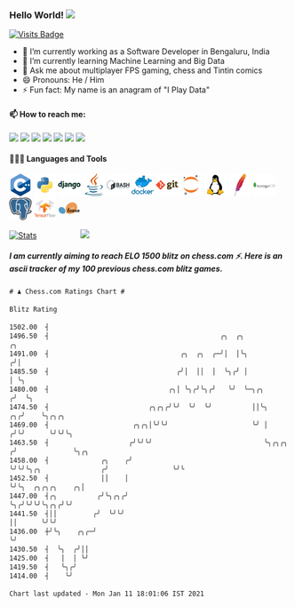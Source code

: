   ### Hello World!  <img src="https://github.com/sciencepal/sciencepal/blob/master/assets/Hi.gif" width="29px">
  [![Visits Badge](https://badges.pufler.dev/visits/sciencepal/sciencepal)](https://badges.pufler.dev/visits/sciencepal/sciencepal)
  
  - 🔭 I’m currently working as a Software Developer in Bengaluru, India
  - 🌱 I’m currently learning Machine Learning and Big Data
  - 💬 Ask me about multiplayer FPS gaming, chess and Tintin comics
  - 😄 Pronouns: He / Him
  - ⚡ Fun fact: My name is an anagram of "I Play Data"
  
  #### 📫 How to reach me:   
  [<img src="https://upload.wikimedia.org/wikipedia/commons/8/83/Steam_icon_logo.svg" width="3.5%"/>](https://steamcommunity.com/id/mongocds/)
  [<img src="https://github.com/sciencepal/sciencepal/blob/master/assets/discord-round.svg" width="3.5%"/>](https://discord.gg/MnUUbHe)
  [<img src="https://img.icons8.com/color/48/000000/twitter.png" width="3.5%"/>](https://twitter.com/sciencepal)
  [<img src="https://img.icons8.com/color/48/000000/linkedin.png" width="3.5%"/>](https://www.linkedin.com/in/adityapal1/)
  [<img src="https://img.icons8.com/fluent/48/000000/facebook-new.png" width="3.5%"/>](https://www.facebook.com/sciencepal/)
  [<img src="https://img.icons8.com/fluent/48/000000/instagram-new.png" width="3.5%"/>](https://www.instagram.com/aditya_sciencepal/)
  <a href="mailto:aditya.pal.science@gmail.com"> <img src="https://img.icons8.com/fluent/48/000000/gmail.png" width="3.5%"/> </a>
  
  #### 👨🏻‍💻 Languages and Tools <br />
  <code><img height="40" src="https://raw.githubusercontent.com/github/explore/80688e429a7d4ef2fca1e82350fe8e3517d3494d/topics/cpp/cpp.png"></code>
  <code><img height="40" src="https://raw.githubusercontent.com/github/explore/80688e429a7d4ef2fca1e82350fe8e3517d3494d/topics/python/python.png"></code>
  <code><img height="40" src="https://raw.githubusercontent.com/github/explore/80688e429a7d4ef2fca1e82350fe8e3517d3494d/topics/django/django.png"></code>
  <code><img height="40" src="https://raw.githubusercontent.com/github/explore/80688e429a7d4ef2fca1e82350fe8e3517d3494d/topics/java/java.png"></code>
  <code><img height="40" src="https://raw.githubusercontent.com/github/explore/80688e429a7d4ef2fca1e82350fe8e3517d3494d/topics/bash/bash.png"></code>
  <code><img height="40" src="https://raw.githubusercontent.com/github/explore/80688e429a7d4ef2fca1e82350fe8e3517d3494d/topics/docker/docker.png"></code>
  <code><img height="40" src="https://raw.githubusercontent.com/github/explore/80688e429a7d4ef2fca1e82350fe8e3517d3494d/topics/git/git.png"></code>
  <code><img height="40" src="https://raw.githubusercontent.com/github/explore/80688e429a7d4ef2fca1e82350fe8e3517d3494d/topics/jupyter-notebook/jupyter-notebook.png"></code>
  <code><img height="40" src="https://raw.githubusercontent.com/github/explore/80688e429a7d4ef2fca1e82350fe8e3517d3494d/topics/linux/linux.png"></code>
  <code><img height="40" src="https://raw.githubusercontent.com/github/explore/80688e429a7d4ef2fca1e82350fe8e3517d3494d/topics/maven/maven.png"></code>
  <code><img height="40" src="https://raw.githubusercontent.com/github/explore/80688e429a7d4ef2fca1e82350fe8e3517d3494d/topics/mongodb/mongodb.png"></code>
  <code><img height="40" src="https://raw.githubusercontent.com/github/explore/80688e429a7d4ef2fca1e82350fe8e3517d3494d/topics/postgresql/postgresql.png"></code>
  <code><img height="40" src="https://raw.githubusercontent.com/github/explore/80688e429a7d4ef2fca1e82350fe8e3517d3494d/topics/tensorflow/tensorflow.png"></code>
  <code><img height="40" src="https://raw.githubusercontent.com/github/explore/80688e429a7d4ef2fca1e82350fe8e3517d3494d/topics/scikit-learn/scikit-learn.png"></code>
  
  [![Stats](https://github-readme-stats.vercel.app/api?username=sciencepal&show_icons=true&theme=radical)](https://github-readme-stats.vercel.app/api?username=sciencepal&show_icons=true&theme=radical)&nbsp; &nbsp; &nbsp; &nbsp; &nbsp; &nbsp; &nbsp; &nbsp; &nbsp; &nbsp; <img src="https://github.com/sciencepal/sciencepal/blob/master/assets/saved.gif" width="195">
  
  ##### I am currently aiming to reach ELO 1500 blitz on chess.com ⚡. Here is an ascii tracker of my 100 previous chess.com blitz games.

  ```
  # ♟︎ Chess.com Ratings Chart #
  
  Blitz Rating

 1502.00  ┤
 1496.50  ┤                                           ╭╮  ╭╮                                     ╭╮
 1491.00  ┤                                 ╭╮  ╭╮  ╭─╯│  │╰╮                                   ╭╯│
 1485.50  ┤                                ╭╯│  ││  │  ╰╮╭╯ │                                   │ ╰╮
 1480.00  ┤                              ╭╮│ ╰╮╭╯╰╮╭╯   ╰╯  ╰─╮╭╮                              ╭╯  ╰╮
 1474.50  ┤                         ╭╮╭╮╭╯╰╯  ╰╯  ╰╯          ││╰╮                          ╭╮╭╯    ╰╮╭╮╭╮
 1469.00  ┤                     ╭╮╭╮│╰╯╰╯                     ╰╯ │                         ╭╯╰╯      ╰╯╰╯╰╮
 1463.50  ┤                    ╭╯╰╯╰╯                            ╰╮╭╮╭╮                   ╭╯              ╰╮╭╮
 1458.00  ┤             ╭╮    ╭╯                                  ╰╯╰╯╰╮╭╮               ╭╯                ╰╯╰
 1452.50  ┤             ││    │                                        ╰╯╰╮  ╭╮╭╮╭╮    ╭╮│
 1447.00  ┤╭╮          ╭╯╰╮╭╮╭╯                                           ╰╮╭╯╰╯╰╯╰╮╭╮╭╯╰╯
 1441.50  ┤││         ╭╯  ╰╯╰╯                                             ││      ╰╯╰╯
 1436.00  ┼╯╰╮    ╭╮╭─╯                                                    ╰╯
 1430.50  ┤  ╰╮  ╭╯││
 1425.00  ┤   │  │ ╰╯
 1419.50  ┤   ╰╮╭╯
 1414.00  ┤    ╰╯

Chart last updated - Mon Jan 11 18:01:06 IST 2021  
  ```
  
